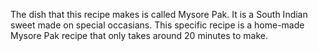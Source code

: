 The dish that this recipe makes is called Mysore Pak. It is a South Indian sweet made on special occasians. This specific recipe is a home-made Mysore Pak recipe that only takes around 20 minutes to make.